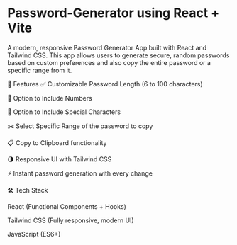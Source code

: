 # Password-Generator using React + Vite

A modern, responsive Password Generator App built with React and Tailwind CSS. This app allows users to generate secure, random passwords based on custom preferences and also copy the entire password or a specific range from it.

🚀 Features
✅ Customizable Password Length (6 to 100 characters)

🔢 Option to Include Numbers

🔣 Option to Include Special Characters

✂️ Select Specific Range of the password to copy

📋 Copy to Clipboard functionality

🌗 Responsive UI with Tailwind CSS

⚡ Instant password generation with every change

🛠 Tech Stack

React (Functional Components + Hooks)

Tailwind CSS (Fully responsive, modern UI)

JavaScript (ES6+)
